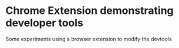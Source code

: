 # Chrome Extension demonstrating developer tools

Some experiments using a browser extension to modify the devtools